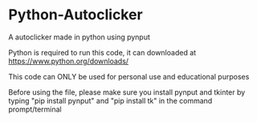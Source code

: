 # Python-Autoclicker
A autoclicker made in python using pynput 

Python is required to run this code, it can downloaded at https://www.python.org/downloads/

This code can ONLY be used for personal use and educational purposes

Before using the file, please make sure you install pynput and tkinter by typing "pip install pynput" and "pip install tk" in the command prompt/terminal
